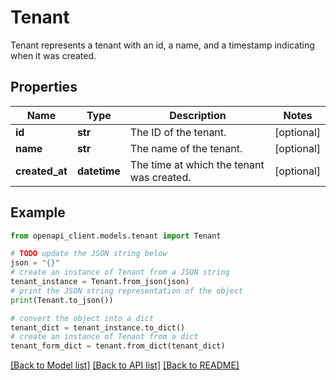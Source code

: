 # Tenant

Tenant represents a tenant with an id, a name, and a timestamp indicating when it was created.

## Properties

Name | Type | Description | Notes
------------ | ------------- | ------------- | -------------
**id** | **str** | The ID of the tenant. | [optional] 
**name** | **str** | The name of the tenant. | [optional] 
**created_at** | **datetime** | The time at which the tenant was created. | [optional] 

## Example

```python
from openapi_client.models.tenant import Tenant

# TODO update the JSON string below
json = "{}"
# create an instance of Tenant from a JSON string
tenant_instance = Tenant.from_json(json)
# print the JSON string representation of the object
print(Tenant.to_json())

# convert the object into a dict
tenant_dict = tenant_instance.to_dict()
# create an instance of Tenant from a dict
tenant_form_dict = tenant.from_dict(tenant_dict)
```
[[Back to Model list]](../README.md#documentation-for-models) [[Back to API list]](../README.md#documentation-for-api-endpoints) [[Back to README]](../README.md)


